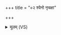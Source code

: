 +++
title = "०२ श्येनो नृचक्षा"

+++
<details><summary>मूलम् (VS)</summary>

श्ये॒नो नृ॒चक्षा॑ दि॒व्यः सु॑प॒र्णः स॒हस्र॑पाच्छ॒तयो॑निर्वयो॒धाः।  
स नो॒ नि य॑च्छा॒द्वसु॒ यत्परा॑भृतम॒स्माक॑मस्तु पि॒तृषु॑ स्व॒धाव॑त् ॥
</details>